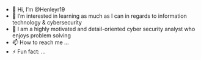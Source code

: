- 👋 Hi, I’m @Henleyr19
- 👀 I’m interested in learning as much as I can in regards to information technology & cybersecurity
- 🌱 I am a highly motivated and detail-oriented cyber security analyst who enjoys problem solving
- 📫 How to reach me ...
- ⚡ Fun fact: ...

<!---
Henleyr19/Henleyr19 is a ✨ special ✨ repository because its `README.md` (this file) appears on your GitHub profile.
You can click the Preview link to take a look at your changes.
--->
